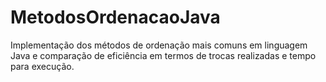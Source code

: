 # MetodosOrdenacaoJava
Implementação dos métodos de ordenação mais comuns em linguagem Java e comparação de eficiência em termos de trocas realizadas e tempo para execução.
